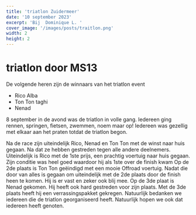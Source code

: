 ```yaml
---
title: 'triatlon Zuidermeer'
date: '10 september 2023'
excerpt: 'Bij  Dominique L. '
cover_image: '/images/posts/traitlon.png'
width: 2
height: 2
---
```

# triatlon door MS13
De volgende heren zijn de winnaars van het triatlon event

- Rico Alba 
- Ton Ton taghi
- Nenad


8 september in de avond was de triatlon in volle gang. Iedereen ging rennen, springen, fietsen, zwemmen, noem maar op! Iedereen was gezellig met elkaar aan het praten totdat de triatlon begon.

Na de race zijn uiteindelijk Rico, Nenad en Ton Ton met de winst naar huis gegaan. Na dat ze hebben gestreden tegen alle andere deelnemers. Uiteindelijk is Rico met de 1ste prijs, een prachtig voertuig naar huis gegaan. Zijn conditie was heel goed waardoor hij als 1ste over de finish kwam
Op de 2de plaats is Ton Ton geëindigd met een mooie Offroad voertuig. Nadat die door van alles is gegaan om uiteindelijk met de 2de plaats door de finish heen te komen. Hij is er vast en zeker ook blij mee.
Op de 3de plaat is Nenad gekomen. Hij heeft ook hard gestreden voor zijn plaats. Met de 3de plaats heeft hij een verrassingspakket gekregen. Natuurlijk bedanken we iedereen die de triatlon georganiseerd heeft. Natuurlijk hopen we ook dat iedereen heeft genoten.
